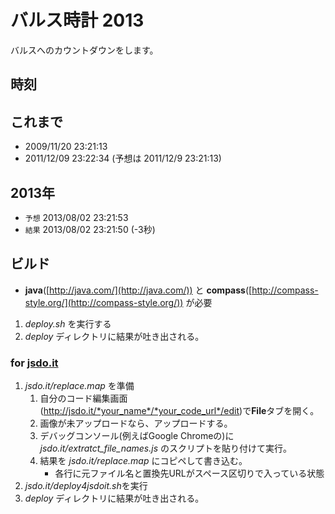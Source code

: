 # バルス時計 2013
バルスへのカウントダウンをします。

## 時刻
## これまで
* 2009/11/20 23:21:13
* 2011/12/09 23:22:34 (予想は 2011/12/9 23:21:13)
## 2013年
* `予想` 2013/08/02 23:21:53
* `結果` 2013/08/02 23:21:50 (-3秒)

## ビルド
* **java**([http://java.com/](http://java.com/)) と **compass**([http://compass-style.org/](http://compass-style.org/)) が必要
1. *deploy.sh* を実行する
2. *deploy* ディレクトリに結果が吐き出される。

### for [jsdo.it](jsdo.it)
1. *jsdo.it/replace.map* を準備
    1. 自分のコード編集画面(http://jsdo.it/*your_name*/*your_code_url*/edit)で**File**タブを開く。
    2. 画像が未アップロードなら、アップロードする。
    2. デバッグコンソール(例えばGoogle Chromeの)に *jsdo.it/extratct_file_names.js* のスクリプトを貼り付けて実行。
    3. 結果を *jsdo.it/replace.map* にコピペして書き込む。
        * 各行に元ファイル名と置換先URLがスペース区切りで入っている状態
2. *jsdo.it/deploy4jsdoit.sh*を実行
2. *deploy* ディレクトリに結果が吐き出される。
